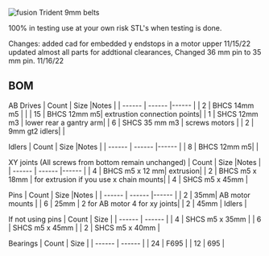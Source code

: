![fusion](https://github.com/majarspeed/Trident-9mm-belt/raw/main/Images/9mm_trident.jpg "Voron")
Trident 9mm belts 


100% in testing use at your own risk STL's when testing is done. 

Changes:
added cad for embedded y endstops in a motor upper 11/15/22
updated almost all parts for addtional clearances, Changed 36 mm pin to 35 mm pin. 11/16/22


## BOM
AB Drives
| Count | Size |Notes |
| ------ | ------ |------ |
| 2 | BHCS 14mm m5 | |
| 15 | BHCS 12mm m5| extrustion connection points|
| 1 | SHCS 12mm m3 | lower rear a gantry arm| 
| 6 | SHCS 35 mm m3 | screws motors |
| 2 | 9mm gt2 idlers| |


Idlers
| Count | Size |Notes |
| ------ | ------ |------ |
| 8 | BHCS 12mm m5| |


XY joints (All screws from bottom remain unchanged) 
| Count | Size |Notes |
| ------ | ------ |------ |
| 4 | BHCS m5 x 12 mm| extrusion|
| 2 | BHCS m5 x 18mm | for extrusion if you use x chain mounts| 
| 4 | SHCS m5 x 45mm | 

Pins
| Count | Size |Notes |
| ------ | ------ |------ |
| 2 | 35mm| AB motor mounts |
| 6 | 25mm | 2 for AB motor 4 for xy joints| 
| 2 | 45mm | Idlers |

If not using pins
| Count | Size |
| ------ | ------ |
| 4 | SHCS m5 x 35mm | 
| 6 | SHCS m5 x 45mm | 
| 2 | SHCS m5 x 40mm | 


Bearings 
| Count | Size |
| ------ | ------ |
| 24 | F695 |
| 12 | 695 |






